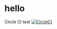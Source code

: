 # hello
Circle CI test
[![CircleCI](https://circleci.com/gh/shihao-wen/hello.svg?style=svg)](https://circleci.com/gh/shihao-wen/hello)